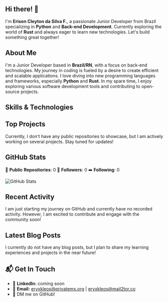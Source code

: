 ## Hi there! 👋

I'm **Erison Cleyton da Silva F.**, a passionate Junior Developer from Brazil specializing in **Python** and **Back-end Development**. Currently exploring the world of **Rust** and always eager to learn new technologies. Let's build something great together!

## About Me

I'm a Junior Developer based in **Brazil/RN**, with a focus on back-end technologies. My journey in coding is fueled by a desire to create efficient and scalable applications. I love diving into new programming languages and frameworks, especially **Python** and **Rust**. In my spare time, I enjoy exploring various software development tools and contributing to open-source projects.

## Skills & Technologies



## Top Projects

Currently, I don't have any public repositories to showcase, but I am actively working on several projects. Stay tuned for updates!

## GitHub Stats

🔭 **Public Repositories**: 0
👥 **Followers**: 0
➡️ **Following**: 0

![GitHub Stats](https://github-readme-stats.vercel.app/api?username=dev-erison&show_icons=true&theme=radical)

## Recent Activity

I am just starting my journey on GitHub and currently have no recorded activity. However, I am excited to contribute and engage with the community soon!

## Latest Blog Posts

I currently do not have any blog posts, but I plan to share my learning experiences and projects in the near future!

## 📬 Get In Touch
* 💼 **LinkedIn:** coming soon
* 📧 **Email:** eryxkleos@privatemx.org | eryxkleos@mail2tor.co
* 💬 DM me on GitHub!
